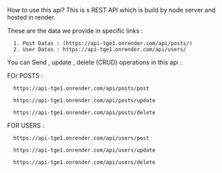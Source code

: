 How to use this api? 
     This is s REST API which is build by node server and hosted in render.

These are the data we provide in specific links :

      1. Post Datas : (https://api-tge1.onrender.com/api/posts/)
      2. User Datas : https://api-tge1.onrender.com/api/users/
      
You can Send , update , delete (CRUD) operations in this api :

 FOr POSTS :
 
      https://api-tge1.onrender.com/api/posts/post
      
      https://api-tge1.onrender.com/api/posts/update
      
      https://api-tge1.onrender.com/api/posts/delete
      
FOR USERS :

      https://api-tge1.onrender.com/api/users/post
      
      https://api-tge1.onrender.com/api/users/update
      
      https://api-tge1.onrender.com/api/users/delete


